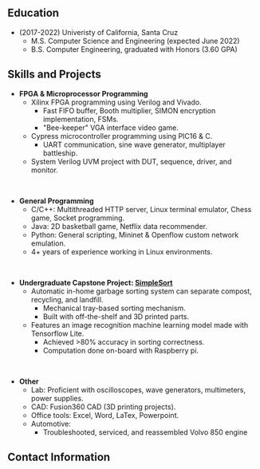 ## Education
- (2017-2022) Univeristy of California, Santa Cruz
  - M.S. Computer Science and Engineering (expected June 2022) 
  - B.S. Computer Engineering, graduated with Honors (3.60 GPA)

## Skills and Projects

- **FPGA & Microprocessor Programming**
  - Xilinx FPGA programming using Verilog and Vivado.
    - Fast FIFO buffer, Booth multiplier, SIMON encryption implementation, FSMs.
    - "Bee-keeper" VGA interface video game.
  - Cypress microcontroller programming using PIC16 & C.
    - UART communication, sine wave generator, multiplayer battleship.
  - System Verilog UVM project with DUT, sequence, driver, and monitor.

<br>

- **General Programming**
  - C/C++: Multithreaded HTTP server, Linux terminal emulator, Chess game, Socket programming.
  - Java: 2D basketball game, Netflix data recommender.
  - Python: General scripting, Mininet & Openflow custom network emulation.
  - 4+ years of experience working in Linux environments.

<br>

- **Undergraduate Capstone Project: [SimpleSort](https://github.com/JustynDuthler/SimpleSort)**
  - Automatic in-home garbage sorting system can separate compost, recycling, and landfill.
    - Mechanical tray-based sorting mechanism.
    - Built with off-the-shelf and 3D printed parts.
  - Features an image recognition machine learning model made with Tensorflow Lite.
    - Achieved >80% accuracy in sorting correctness.
    - Computation done on-board with Raspberry pi.

<br>

- **Other**
  - Lab: Proficient with oscilloscopes, wave generators, multimeters, power supplies.
  - CAD: Fusion360 CAD (3D printing projects).
  - Office tools: Excel, Word, LaTex, Powerpoint.
  - Automotive:
    - Troubleshooted, serviced, and reassembled Volvo 850 engine

## Contact Information





